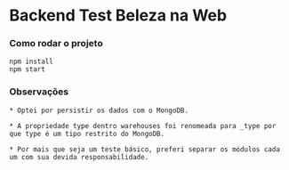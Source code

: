 # Backend Test Beleza na Web

### Como rodar o projeto
    npm install
    npm start

### Observações
    * Optei por persistir os dados com o MongoDB.
    
    * A propriedade type dentro warehouses foi renomeada para _type por que type é um tipo restrito do MongoDB.
    
    * Por mais que seja um teste básico, preferi separar os módulos cada um com sua devida responsabilidade.
    